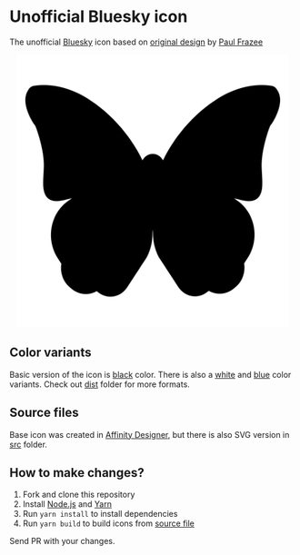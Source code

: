 # Unofficial Bluesky icon

The unofficial [Bluesky](https://bsky.app/) icon based
on [original design](https://gist.github.com/pfrazee/cbe8a08e691ca8b0c7702b619e779d71)
by [Paul Frazee](https://github.com/pfrazee)

<p align="center">
<img src="src/bluesky-icon.svg" width="480" height="480" alt="Unofficial Bluesky icon">
</p>

## Color variants

Basic version of the icon is [black](dist/bluesky-icon.svg) color. There is also a [white](dist/bluesky-icon.white.svg)
and [blue](dist/bluesky-icon.blue.svg) color variants. Check out [dist](dist) folder for more formats.

## Source files

Base icon was created in [Affinity Designer](https://affinity.serif.com/en-gb/designer/),
but there is also SVG version in [src](src) folder.

## How to make changes?

1. Fork and clone this repository
2. Install [Node.js](https://nodejs.org/en/) and [Yarn](https://yarnpkg.com/)
3. Run `yarn install` to install dependencies
4. Run `yarn build` to build icons from [source file](src/bluesky-icon.svg)

Send PR with your changes.